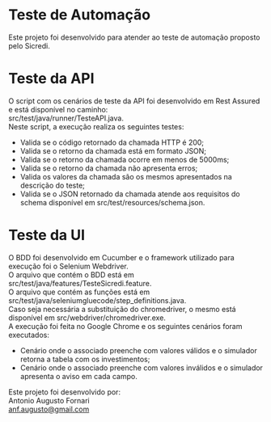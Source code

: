 # Teste de Automação
Este projeto foi desenvolvido para atender ao teste de automação proposto pelo Sicredi.

# Teste da API
O script com os cenários de teste da API foi desenvolvido em Rest Assured e está disponível no caminho: <br/>
src/test/java/runner/TesteAPI.java. <br/>
Neste script, a execução realiza os seguintes testes:
- Valida se o código retornado da chamada HTTP é 200;
- Valida se o retorno da chamada está em formato JSON;
- Valida se o retorno da chamada ocorre em menos de 5000ms;
- Valida se o retorno da chamada não apresenta erros;
- Valida os valores da chamada são os mesmos apresentados na descrição do teste;
- Valida se o JSON retornado da chamada atende aos requisitos do schema disponível em src/test/resources/schema.json.

# Teste da UI
O BDD foi desenvolvido em Cucumber e o framework utilizado para execução foi o Selenium Webdriver. <br/>
O arquivo que contém o BDD está em src/test/java/features/TesteSicredi.feature. <br/>
O arquivo que contém as funções está em src/test/java/seleniumgluecode/step_definitions.java. <br/>
Caso seja necessária a substituição do chromedriver, o mesmo está disponível em src/webdriver/chromedriver.exe. <br/>
A execução foi feita no Google Chrome e os seguintes cenários foram executados:
- Cenário onde o associado preenche com valores válidos e o simulador retorna a tabela com os investimentos;
- Cenário onde o associado preenche com valores inválidos e o simulador apresenta o aviso em cada campo.

Este projeto foi desenvolvido por: <br/>
Antonio Augusto Fornari <br/>
anf.augusto@gmail.com